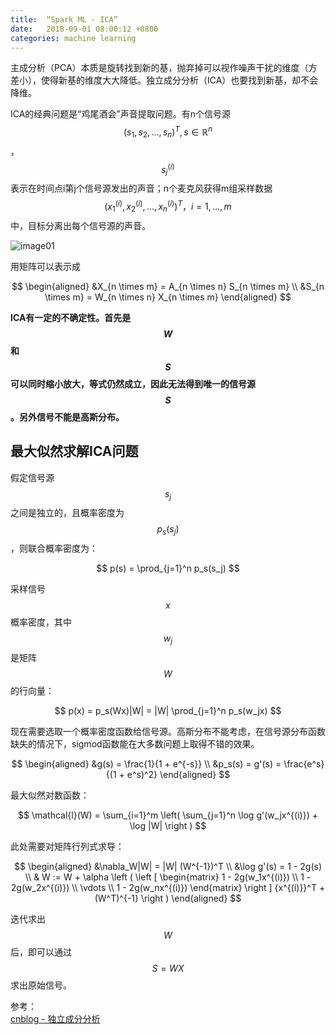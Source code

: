 ```yaml
---
title:  “Spark ML - ICA”
date:   2018-09-01 08:00:12 +0800
categories: machine learning
---
```


主成分析（PCA）本质是旋转找到新的基，抛弃掉可以视作噪声干扰的维度（方差小），使得新基的维度大大降低。独立成分分析（ICA）也要找到新基，却不会降维。

ICA的经典问题是“鸡尾酒会”声音提取问题。有n个信号源$$(s_1, s_2, \dots, s_n)^T, s \in \mathbb{R}^n$$，$$s_j^{(i)}$$表示在时间点i第j个信号源发出的声音；n个麦克风获得m组采样数据$$(x_1^{(i)}, x_2^{(i)}, \dots, x_n^{(i)})^T， i = 1, \dots, m$$中，目标分离出每个信号源的声音。


![image01]({{site.baseurl}}/image/20180901/source.png)

用矩阵可以表示成

$$
\begin{aligned}
&X_{n \times m} = A_{n \times n} S_{n \times m} \\
&S_{n \times m} = W_{n \times n} X_{n \times m}
\end{aligned}
$$

**ICA有一定的不确定性。首先是$$W$$和$$S$$可以同时缩小放大，等式仍然成立，因此无法得到唯一的信号源$$S$$。另外信号不能是高斯分布。**

## 最大似然求解ICA问题

假定信号源$$s_j$$之间是独立的，且概率密度为$$p_s(s_j)$$，则联合概率密度为：

$$
p(s) = \prod_{j=1}^n p_s(s_j)
$$

采样信号$$x$$概率密度，其中$$w_j$$是矩阵$$W$$的行向量：

$$
p(x) = p_s(Wx)|W| = |W| \prod_{j=1}^n p_s(w_jx)
$$

现在需要选取一个概率密度函数给信号源。高斯分布不能考虑，在信号源分布函数缺失的情况下，sigmod函数能在大多数问题上取得不错的效果。

$$
\begin{aligned}
&g(s) = \frac{1}{1 + e^{-s}} \\
&p_s(s) = g'(s) = \frac{e^s}{(1 + e^s)^2}
\end{aligned}
$$

最大似然对数函数：

$$
\mathcal{l}(W) = \sum_{i=1}^m \left( \sum_{j=1}^n \log g'(w_jx^{(i)}) + \log |W| \right )
$$

此处需要对矩阵行列式求导：

$$
\begin{aligned}
&\nabla_W|W| = |W| (W^{-1})^T \\
&\log g'(s) = 1 - 2g(s) \\
& W := W + \alpha \left ( 
    \left [
        \begin{matrix}
            1 - 2g(w_1x^{(i)}) \\
            1 - 2g(w_2x^{(i)}) \\
            \vdots \\
            1 - 2g(w_nx^{(i)}) 
        \end{matrix}
    \right ] 
    {x^{(i)}}^T + (W^T)^{-1} \right )
\end{aligned}
$$

迭代求出$$W$$后，即可以通过$$S=WX$$求出原始信号。

参考：  
[cnblog - 独立成分分析](http://https://www.cnblogs.com/jerrylead/archive/2011/04/19/2021071.html)